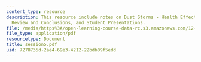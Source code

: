 ```yaml
---
content_type: resource
description: This resource include notes on Dust Storms - Health Effects. Also includes
  Review and Conclusions, and Student Presentations.
file: /media/https%3A/open-learning-course-data-rc.s3.amazonaws.com/12-091-medical-geology-geochemistry-an-exposure-january-iap-2006/7278735d2ae469e3421222bdb09f5edd_session5.pdf
file_type: application/pdf
resourcetype: Document
title: session5.pdf
uid: 7278735d-2ae4-69e3-4212-22bdb09f5edd
---
```

